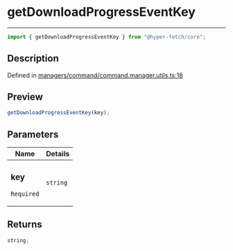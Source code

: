 # getDownloadProgressEventKey

<div class="api-docs__separator">

---

</div><div class="api-docs__import">

```ts
import { getDownloadProgressEventKey } from "@hyper-fetch/core";
```

</div><div class="api-docs__section">

## Description

</div><div class="api-docs__description"><span class="api-docs__do-not-parse">

</span></div><p class="api-docs__definition">

Defined in
[managers/command/command.manager.utils.ts:18](https://github.com/BetterTyped/hyper-fetch/blob/3fe127e9/packages/core/src/managers/command/command.manager.utils.ts#L18)

</p><div class="api-docs__section">

## Preview

</div><div class="api-docs__preview fn">

```ts
getDownloadProgressEventKey(key);
```

</div><div class="api-docs__section">

## Parameters

</div>
<div class="api-docs__parameters">
<table>
<thead><tr><th>Name</th><th>Details</th></tr></thead>
<tbody><tr param-data="key"><td class="api-docs__param-name required">

### key

`Required`

</td><td class="api-docs__param-type">

`string`

</td></tr></tbody></table></div><div class="api-docs__section">

## Returns

</div><div class="api-docs__returns">

```ts
string;
```

</div>
